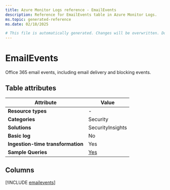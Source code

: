 ```yaml
---
title: Azure Monitor Logs reference - EmailEvents
description: Reference for EmailEvents table in Azure Monitor Logs.
ms.topic: generated-reference
ms.date: 02/18/2025

# This file is automatically generated. Changes will be overwritten. Do not change this file directly.
---
```


# EmailEvents

Office 365 email events, including email delivery and blocking events.


## Table attributes

|Attribute|Value|
|---|---|
|**Resource types**|-|
|**Categories**|Security|
|**Solutions**| SecurityInsights|
|**Basic log**|No|
|**Ingestion-time transformation**|Yes|
|**Sample Queries**|[Yes](/azure/azure-monitor/reference/queries/emailevents)|



## Columns
  
[!INCLUDE [emailevents](~/reusable-content/ce-skilling/azure/includes/azure-monitor/reference/tables/emailevents-include.md)]
